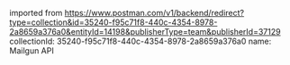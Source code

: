 imported from https://www.postman.com/v1/backend/redirect?type=collection&id=35240-f95c71f8-440c-4354-8978-2a8659a376a0&entityId=14198&publisherType=team&publisherId=37129
collectionId: 35240-f95c71f8-440c-4354-8978-2a8659a376a0
name: Mailgun API